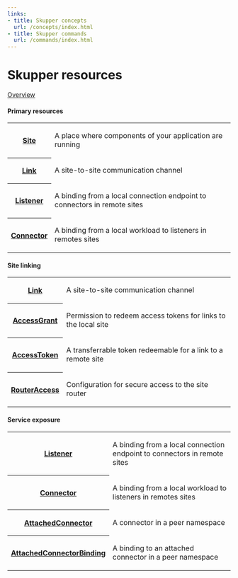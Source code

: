 ```yaml
---
links:
- title: Skupper concepts
  url: /concepts/index.html
- title: Skupper commands
  url: /commands/index.html
---
```


# Skupper resources

[Overview](overview.html)

#### Primary resources

<table class="objects">
<tr><th><a href="{{site_prefix}}/resources/site.html">Site</a></th><td><p>A place where components of your application are running</p>
</td></tr>
<tr><th><a href="{{site_prefix}}/resources/link.html">Link</a></th><td><p>A site-to-site communication channel</p>
</td></tr>
<tr><th><a href="{{site_prefix}}/resources/listener.html">Listener</a></th><td><p>A binding from a local connection endpoint to connectors in remote sites</p>
</td></tr>
<tr><th><a href="{{site_prefix}}/resources/connector.html">Connector</a></th><td><p>A binding from a local workload to listeners in remotes sites</p>
</td></tr>
</table>

#### Site linking

<table class="objects">
<tr><th><a href="{{site_prefix}}/resources/link.html">Link</a></th><td><p>A site-to-site communication channel</p>
</td></tr>
<tr><th><a href="{{site_prefix}}/resources/access-grant.html">AccessGrant</a></th><td><p>Permission to redeem access tokens for links to the local site</p>
</td></tr>
<tr><th><a href="{{site_prefix}}/resources/access-token.html">AccessToken</a></th><td><p>A transferrable token redeemable for a link to a remote site</p>
</td></tr>
<tr><th><a href="{{site_prefix}}/resources/router-access.html">RouterAccess</a></th><td><p>Configuration for secure access to the site router</p>
</td></tr>
</table>

#### Service exposure

<table class="objects">
<tr><th><a href="{{site_prefix}}/resources/listener.html">Listener</a></th><td><p>A binding from a local connection endpoint to connectors in remote sites</p>
</td></tr>
<tr><th><a href="{{site_prefix}}/resources/connector.html">Connector</a></th><td><p>A binding from a local workload to listeners in remotes sites</p>
</td></tr>
<tr><th><a href="{{site_prefix}}/resources/attached-connector.html">AttachedConnector</a></th><td><p>A connector in a peer namespace</p>
</td></tr>
<tr><th><a href="{{site_prefix}}/resources/attached-connector-anchor.html">AttachedConnectorBinding</a></th><td><p>A binding to an attached connector in a peer namespace</p>
</td></tr>
</table>
